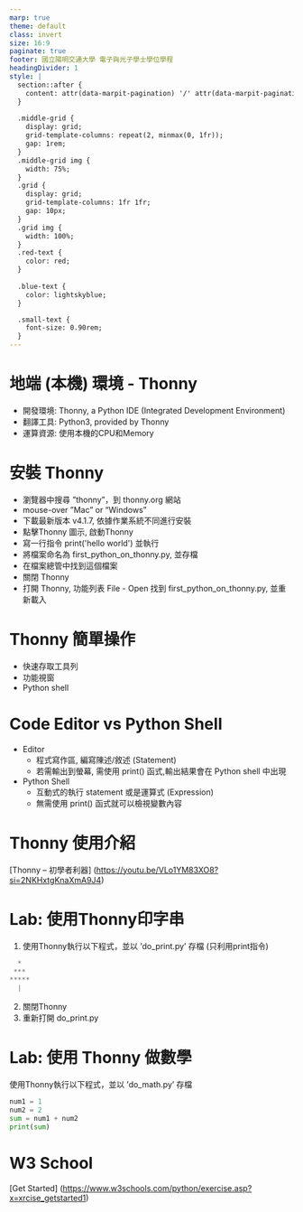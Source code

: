 ```yaml
---
marp: true
theme: default
class: invert
size: 16:9
paginate: true
footer: 國立陽明交通大學 電子與光子學士學位學程
headingDivider: 1
style: |
  section::after {
    content: attr(data-marpit-pagination) '/' attr(data-marpit-pagination-total);
  }
  
  .middle-grid {
    display: grid;
    grid-template-columns: repeat(2, minmax(0, 1fr));
    gap: 1rem;
  }
  .middle-grid img {
    width: 75%;
  }
  .grid {
    display: grid;
    grid-template-columns: 1fr 1fr;
    gap: 10px;
  }
  .grid img {
    width: 100%;
  }
  .red-text {
    color: red;
  }
  
  .blue-text {
    color: lightskyblue;  
  }

  .small-text {
    font-size: 0.90rem;
  }
---
```

# 地端 (本機) 環境 - Thonny
- 開發環境: Thonny, a Python IDE (Integrated Development Environment)
- 翻譯工具: Python3, provided by Thonny
- 運算資源: 使用本機的CPU和Memory

# 安裝 Thonny
- 瀏覽器中搜尋 ”thonny”，到 thonny.org 網站
- mouse-over ”Mac” or “Windows”
- 下載最新版本 v4.1.7, 依據作業系統不同進行安裝
- 點擊Thonny 圖示, 啟動Thonny
- 寫一行指令 print('hello world') 並執行
- 將檔案命名為 first_python_on_thonny.py, 並存檔
- 在檔案總管中找到這個檔案
- 關閉 Thonny
- 打開 Thonny, 功能列表 File - Open 找到 first_python_on_thonny.py,  並重新載入

# Thonny 簡單操作
- 快速存取工具列
- 功能視窗
- Python shell

# Code Editor vs Python Shell
- Editor
  - 程式寫作區, 編寫陳述/敘述 (Statement)
  - 若需輸出到螢幕, 需使用 print() 函式,輸出結果會在 Python shell 中出現
- Python Shell
  - 互動式的執行 statement 或是運算式 (Expression)
  - 無需使用 print() 函式就可以檢視變數內容

# Thonny 使用介紹
[Thonny – 初學者利器] (https://youtu.be/VLo1YM83XO8?si=2NKHxtgKnaXmA9J4)

# Lab: 使用Thonny印字串
1. 使用Thonny執行以下程式，並以 ’do_print.py’ 存檔 (只利用print指令)
```python
  *
 ***
*****
  |  
```



2. 關閉Thonny
3. 重新打開 do_print.py

# Lab: 使用 Thonny 做數學
使用Thonny執行以下程式，並以 ’do_math.py’ 存檔
```python
num1 = 1
num2 = 2
sum = num1 + num2
print(sum)
```

# W3 School
[Get Started] (https://www.w3schools.com/python/exercise.asp?x=xrcise_getstarted1)
